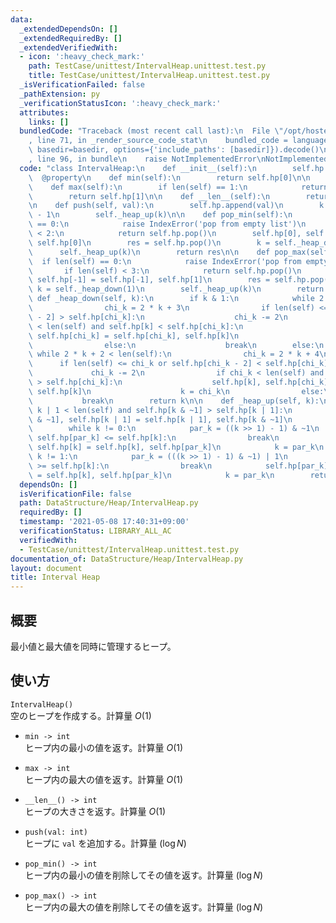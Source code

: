 ```yaml
---
data:
  _extendedDependsOn: []
  _extendedRequiredBy: []
  _extendedVerifiedWith:
  - icon: ':heavy_check_mark:'
    path: TestCase/unittest/IntervalHeap.unittest.test.py
    title: TestCase/unittest/IntervalHeap.unittest.test.py
  _isVerificationFailed: false
  _pathExtension: py
  _verificationStatusIcon: ':heavy_check_mark:'
  attributes:
    links: []
  bundledCode: "Traceback (most recent call last):\n  File \"/opt/hostedtoolcache/Python/3.10.4/x64/lib/python3.10/site-packages/onlinejudge_verify/documentation/build.py\"\
    , line 71, in _render_source_code_stat\n    bundled_code = language.bundle(stat.path,\
    \ basedir=basedir, options={'include_paths': [basedir]}).decode()\n  File \"/opt/hostedtoolcache/Python/3.10.4/x64/lib/python3.10/site-packages/onlinejudge_verify/languages/python.py\"\
    , line 96, in bundle\n    raise NotImplementedError\nNotImplementedError\n"
  code: "class IntervalHeap:\n    def __init__(self):\n        self.hp = []\n\n  \
    \  @property\n    def min(self):\n        return self.hp[0]\n\n    @property\n\
    \    def max(self):\n        if len(self) == 1:\n            return self.hp[0]\n\
    \        return self.hp[1]\n\n    def __len__(self):\n        return len(self.hp)\n\
    \n    def push(self, val):\n        self.hp.append(val)\n        k = len(self)\
    \ - 1\n        self._heap_up(k)\n\n    def pop_min(self):\n        if len(self)\
    \ == 0:\n            raise IndexError('pop from empty list')\n        if len(self)\
    \ < 2:\n            return self.hp.pop()\n        self.hp[0], self.hp[-1] = self.hp[-1],\
    \ self.hp[0]\n        res = self.hp.pop()\n        k = self._heap_down(0)\n  \
    \      self._heap_up(k)\n        return res\n\n    def pop_max(self):\n      \
    \  if len(self) == 0:\n            raise IndexError('pop from empty list')\n \
    \       if len(self) < 3:\n            return self.hp.pop()\n        self.hp[1],\
    \ self.hp[-1] = self.hp[-1], self.hp[1]\n        res = self.hp.pop()\n       \
    \ k = self._heap_down(1)\n        self._heap_up(k)\n        return res\n\n   \
    \ def _heap_down(self, k):\n        if k & 1:\n            while 2 * k + 1 < len(self):\n\
    \                chi_k = 2 * k + 3\n                if len(self) <= chi_k or self.hp[chi_k\
    \ - 2] > self.hp[chi_k]:\n                    chi_k -= 2\n                if chi_k\
    \ < len(self) and self.hp[k] < self.hp[chi_k]:\n                    self.hp[k],\
    \ self.hp[chi_k] = self.hp[chi_k], self.hp[k]\n                    k = chi_k\n\
    \                else:\n                    break\n        else:\n           \
    \ while 2 * k + 2 < len(self):\n                chi_k = 2 * k + 4\n          \
    \      if len(self) <= chi_k or self.hp[chi_k - 2] < self.hp[chi_k]:\n       \
    \             chi_k -= 2\n                if chi_k < len(self) and self.hp[k]\
    \ > self.hp[chi_k]:\n                    self.hp[k], self.hp[chi_k] = self.hp[chi_k],\
    \ self.hp[k]\n                    k = chi_k\n                else:\n         \
    \           break\n        return k\n\n    def _heap_up(self, k):\n        if\
    \ k | 1 < len(self) and self.hp[k & ~1] > self.hp[k | 1]:\n            self.hp[k\
    \ & ~1], self.hp[k | 1] = self.hp[k | 1], self.hp[k & ~1]\n            k ^= 1\n\
    \        while k != 0:\n            par_k = ((k >> 1) - 1) & ~1\n            if\
    \ self.hp[par_k] <= self.hp[k]:\n                break\n            self.hp[par_k],\
    \ self.hp[k] = self.hp[k], self.hp[par_k]\n            k = par_k\n        while\
    \ k != 1:\n            par_k = (((k >> 1) - 1) & ~1) | 1\n            if self.hp[par_k]\
    \ >= self.hp[k]:\n                break\n            self.hp[par_k], self.hp[k]\
    \ = self.hp[k], self.hp[par_k]\n            k = par_k\n        return k\n"
  dependsOn: []
  isVerificationFile: false
  path: DataStructure/Heap/IntervalHeap.py
  requiredBy: []
  timestamp: '2021-05-08 17:40:31+09:00'
  verificationStatus: LIBRARY_ALL_AC
  verifiedWith:
  - TestCase/unittest/IntervalHeap.unittest.test.py
documentation_of: DataStructure/Heap/IntervalHeap.py
layout: document
title: Interval Heap
---
```


## 概要
最小値と最大値を同時に管理するヒープ。

## 使い方
`IntervalHeap()`  
空のヒープを作成する。計算量 $O(1)$

- `min -> int`  
ヒープ内の最小の値を返す。計算量 $O(1)$

- `max -> int`  
ヒープ内の最大の値を返す。計算量 $O(1)$

- `__len__() -> int`  
ヒープの大きさを返す。計算量 $O(1)$

- `push(val: int)`  
ヒープに `val` を追加する。計算量 $(\log N)$

- `pop_min() -> int`  
ヒープ内の最小の値を削除してその値を返す。計算量 $(\log N)$

- `pop_max() -> int`  
ヒープ内の最大の値を削除してその値を返す。計算量 $(\log N)$
